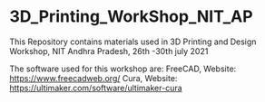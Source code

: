 # 3D_Printing_WorkShop_NIT_AP
This Repository contains materials used in 3D Printing and Design Workshop, NIT Andhra Pradesh, 26th -30th july 2021

The software used for this workshop are:
FreeCAD, Website: https://www.freecadweb.org/
Cura, Website: https://ultimaker.com/software/ultimaker-cura
